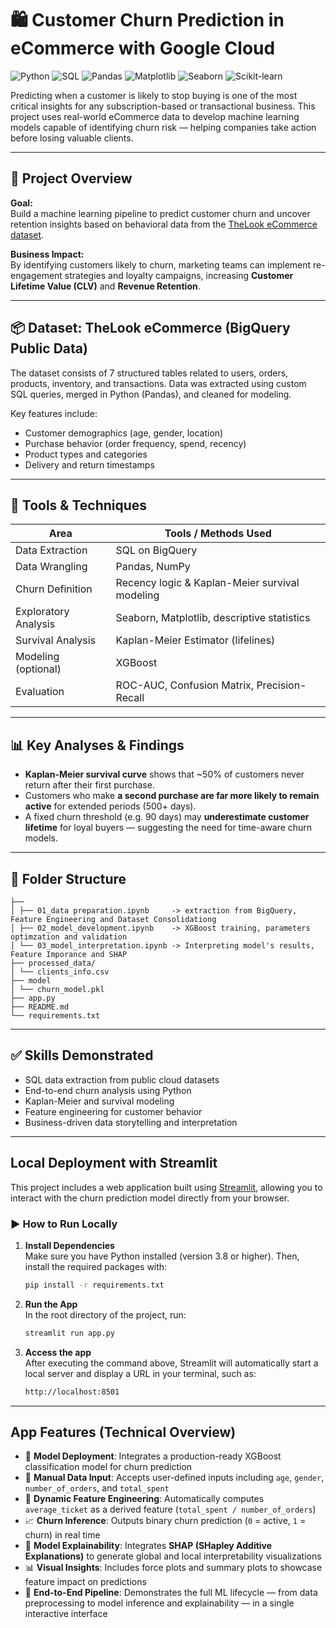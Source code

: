 # 🛍️ Customer Churn Prediction in eCommerce with Google Cloud
![Python](https://img.shields.io/badge/Python-3.11-blue?logo=python&logoColor=white)
![SQL](https://img.shields.io/badge/SQL-BigQuery-blue?logo=googlecloud&logoColor=white)
![Pandas](https://img.shields.io/badge/Pandas-Data_Analysis-black?logo=pandas)
![Matplotlib](https://img.shields.io/badge/Matplotlib-Visualizations-orange?logo=matplotlib)
![Seaborn](https://img.shields.io/badge/Seaborn-EDA-blue?logo=seaborn)
![Scikit-learn](https://img.shields.io/badge/Scikit--Learn-ML-yellowgreen?logo=scikit-learn)

Predicting when a customer is likely to stop buying is one of the most critical insights for any subscription-based or transactional business. This project uses real-world eCommerce data to develop machine learning models capable of identifying churn risk — helping companies take action before losing valuable clients.

---

## 🚀 Project Overview

**Goal:**  
Build a machine learning pipeline to predict customer churn and uncover retention insights based on behavioral data from the [TheLook eCommerce dataset](https://console.cloud.google.com/marketplace/product/bigquery-public-data/thelook-ecommerce).

**Business Impact:**  
By identifying customers likely to churn, marketing teams can implement re-engagement strategies and loyalty campaigns, increasing **Customer Lifetime Value (CLV)** and **Revenue Retention**.

---

## 📦 Dataset: TheLook eCommerce (BigQuery Public Data)

The dataset consists of 7 structured tables related to users, orders, products, inventory, and transactions. Data was extracted using custom SQL queries, merged in Python (Pandas), and cleaned for modeling.

Key features include:
- Customer demographics (age, gender, location)
- Purchase behavior (order frequency, spend, recency)
- Product types and categories
- Delivery and return timestamps

---

## 🔧 Tools & Techniques

| Area               | Tools / Methods Used                                      |
|--------------------|-----------------------------------------------------------|
| Data Extraction    | SQL on BigQuery                                           |
| Data Wrangling     | Pandas, NumPy                                             |
| Churn Definition   | Recency logic & Kaplan-Meier survival modeling            |
| Exploratory Analysis | Seaborn, Matplotlib, descriptive statistics              |
| Survival Analysis  | Kaplan-Meier Estimator (lifelines)                       |
| Modeling (optional) | XGBoost                                                  |
| Evaluation         | ROC-AUC, Confusion Matrix, Precision-Recall              |

---

## 📊 Key Analyses & Findings

- **Kaplan-Meier survival curve** shows that ~50% of customers never return after their first purchase.
- Customers who make **a second purchase are far more likely to remain active** for extended periods (500+ days).
- A fixed churn threshold (e.g. 90 days) may **underestimate customer lifetime** for loyal buyers — suggesting the need for time-aware churn models.

---

## 📁 Folder Structure

```
├──
│ ├── 01_data preparation.ipynb     -> extraction from BigQuery, Feature Engineering and Dataset Consolidationg
│ ├── 02_model_development.ipynb    -> XGBoost training, parameters optimzation and validation
│ └── 03_model_interpretation.ipynb -> Interpreting model's results, Feature Imporance and SHAP
├── processed_data/
│ └── clients_info.csv
├── model
│ └── churn_model.pkl
├── app.py
├── README.md
└── requirements.txt
```

---

## ✅ Skills Demonstrated

- SQL data extraction from public cloud datasets  
- End-to-end churn analysis using Python  
- Kaplan-Meier and survival modeling  
- Feature engineering for customer behavior  
- Business-driven data storytelling and interpretation

---

## Local Deployment with Streamlit

This project includes a web application built using [Streamlit](https://streamlit.io/), allowing you to interact with the churn prediction model directly from your browser.

### ▶️ How to Run Locally

1. **Install Dependencies**  
   Make sure you have Python installed (version 3.8 or higher). Then, install the required packages with:

   ```bash
   pip install -r requirements.txt

2. **Run the App**  
   In the root directory of the project, run:

   ```bash
   streamlit run app.py

3. **Access the app**  
  After executing the command above, Streamlit will automatically start a local server and display a URL in your terminal, such as:

   ```bash
   http://localhost:8501

---

## App Features (Technical Overview)

- 🧠 **Model Deployment**: Integrates a production-ready XGBoost classification model for churn prediction
- 🧾 **Manual Data Input**: Accepts user-defined inputs including `age`, `gender`, `number_of_orders`, and `total_spent`
- 🧮 **Dynamic Feature Engineering**: Automatically computes `average_ticket` as a derived feature (`total_spent / number_of_orders`)
- 📈 **Churn Inference**: Outputs binary churn prediction (`0` = active, `1` = churn) in real time
- 🧠 **Model Explainability**: Integrates **SHAP (SHapley Additive Explanations)** to generate global and local interpretability visualizations
- 📊 **Visual Insights**: Includes force plots and summary plots to showcase feature impact on predictions
- 🚀 **End-to-End Pipeline**: Demonstrates the full ML lifecycle — from data preprocessing to model inference and explainability — in a single interactive interface